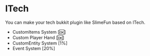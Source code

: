 # ITech
You can make your tech bukkit plugin like SlimeFun based on ITech.    
- CustomItems System [🆗]
- Custom Player Hand [🆗]
- CustomEntity System [1%]
- Event System [20%]
